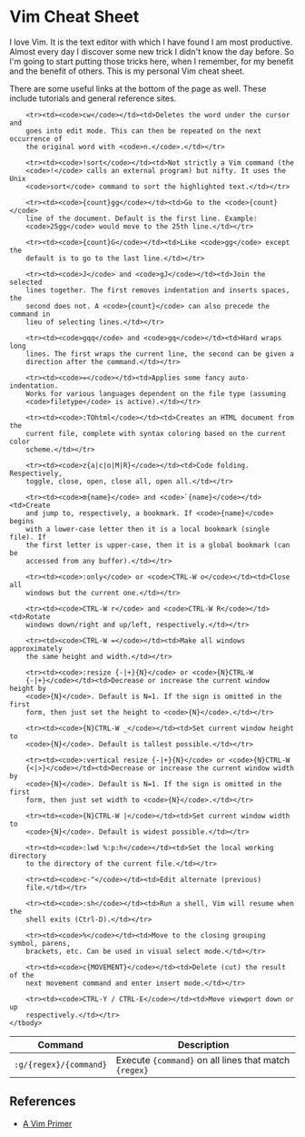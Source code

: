 # Vim Cheat Sheet

I love Vim. It is the text editor with which I have found I am most productive.
Almost every day I discover some new trick I didn't know the day before. So I'm
going to start putting those tricks here, when I remember, for my benefit and
the benefit of others. This is my personal Vim cheat sheet.

There are some useful links at the bottom of the page as well. These include
tutorials and general reference sites.

<table>
    <thead>
        <tr><th>Command</th><th>Description</th></tr>
    </thead>
    <tbody>
        <tr><td><code>:g/{regex}/{command}</code></td><td>Execute
        <code>{command}</code> on all lines that match
        <code>{regex}</code></td></tr>

        <tr><td><code>cw</code></td><td>Deletes the word under the cursor and
        goes into edit mode. This can then be repeated on the next occurrence of
        the original word with <code>n.</code>.</td></tr>

        <tr><td><code>!sort</code></td><td>Not strictly a Vim command (the 
        <code>!</code> calls an external program) but nifty. It uses the Unix 
        <code>sort</code> command to sort the highlighted text.</td></tr>

        <tr><td><code>{count}gg</code></td><td>Go to the <code>{count}</code>
        line of the document. Default is the first line. Example:
        <code>25gg</code> would move to the 25th line.</td></tr>

        <tr><td><code>{count}G</code></td><td>Like <code>gg</code> except the
        default is to go to the last line.</td></tr>
        
        <tr><td><code>J</code> and <code>gJ</code></td><td>Join the selected
        lines together. The first removes indentation and inserts spaces, the
        second does not. A <code>{count}</code> can also precede the command in
        lieu of selecting lines.</td></tr>

        <tr><td><code>gqq</code> and <code>gq</code></td><td>Hard wraps long
        lines. The first wraps the current line, the second can be given a
        direction after the command.</td></tr>

        <tr><td><code>=</code></td><td>Applies some fancy auto-indentation.
        Works for various languages dependent on the file type (assuming
        <code>filetype</code> is active).</td></tr>

        <tr><td><code>:TOhtml</code></td><td>Creates an HTML document from the
        current file, complete with syntax coloring based on the current color
        scheme.</td></tr>

        <tr><td><code>z{a|c|o|M|R}</code></td><td>Code folding. Respectively,
        toggle, close, open, close all, open all.</td></tr>

        <tr><td><code>m{name}</code> and <code>`{name}</code></td><td>Create
        and jump to, respectively, a bookmark. If <code>{name}</code> begins
        with a lower-case letter then it is a local bookmark (single file). If
        the first letter is upper-case, then it is a global bookmark (can be
        accessed from any buffer).</td></tr>

        <tr><td><code>:only</code> or <code>CTRL-W o</code></td><td>Close all
        windows but the current one.</td></tr>

        <tr><td><code>CTRL-W r</code> and <code>CTRL-W R</code></td><td>Rotate
        windows down/right and up/left, respectively.</td></tr>

        <tr><td><code>CTRL-W =</code></td><td>Make all windows approximately
        the same height and width.</td></tr>

        <tr><td><code>:resize {-|+}{N}</code> or <code>{N}CTRL-W
        {-|+}</code></td><td>Decrease or increase the current window height by
        <code>{N}</code>. Default is N=1. If the sign is omitted in the first
        form, then just set the height to <code>{N}</code>.</td></tr>

        <tr><td><code>{N}CTRL-W _</code></td><td>Set current window height to
        <code>{N}</code>. Default is tallest possible.</td></tr>

        <tr><td><code>:vertical resize {-|+}{N}</code> or <code>{N}CTRL-W
        {<|>}</code></td><td>Decrease or increase the current window width by
        <code>{N}</code>. Default is N=1. If the sign is omitted in the first
        form, then just set width to <code>{N}</code>.</td></tr>

        <tr><td><code>{N}CTRL-W |</code></td><td>Set current window width to
        <code>{N}</code>. Default is widest possible.</td></tr>

        <tr><td><code>:lwd %:p:h</code></td><td>Set the local working directory
        to the directory of the current file.</td></tr>

        <tr><td><code>c-^</code></td><td>Edit alternate (previous)
        file.</td></tr>

        <tr><td><code>:sh</code></td><td>Run a shell, Vim will resume when the
        shell exits (Ctrl-D).</td></tr>

        <tr><td><code>%</code></td><td>Move to the closing grouping symbol, parens,
        brackets, etc. Can be used in visual select mode.</td></tr>

        <tr><td><code>c{MOVEMENT}</code></td><td>Delete (cut) the result of the
        next movement command and enter insert mode.</td></tr>

        <tr><td><code>CTRL-Y / CTRL-E</code></td><td>Move viewport down or up
        respectively.</td></tr>
    </tbody>
</table>

## References

  * [A Vim Primer](http://danielmiessler.com/study/vim/)
